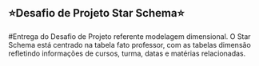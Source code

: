 ## ⭐Desafio de Projeto Star Schema⭐
#Entrega do Desafio de Projeto referente modelagem dimensional. O Star Schema está centrado na tabela fato professor, com as tabelas dimensão refletindo informações de cursos, turma, datas e matérias relacionadas.
